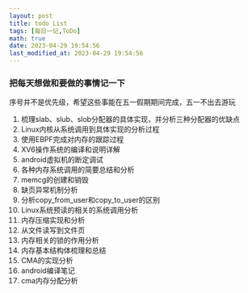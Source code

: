 ```yaml
---
layout: post
title: todo List
tags: [每日一记,ToDo]
math: true
date: 2023-04-29 19:54:56
last_modified_at: 2023-04-29 19:54:56
---
```


### 把每天想做和要做的事情记一下

序号并不是优先级，希望这些事能在五一假期期间完成，五一不出去游玩

1. 梳理slab、slub、slob分配器的具体实现，并分析三种分配器的优缺点
2. Linux内核从系统调用到具体实现的分析过程
3. 使用EBPF完成对内存的跟踪过程
4. XV6操作系统的编译和说明详解
5. android虚拟机的断定调试
6. 各种内存系统调用的简要总结和分析
7. memcg的创建和销毁
8. 缺页异常机制分析
9. 分析copy_from_user和copy_to_user的区别
10. Linux系统预读的相关的系统调用分析
11. 内存压缩实现和分析
12. 从文件读写到文件页
13. 内存相关的锁的作用分析
14. 内存基本结构体梳理和总结
15. CMA的实现分析
16. android编译笔记
17. cma内存分配分析